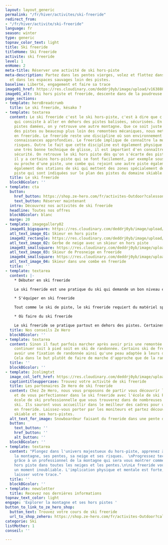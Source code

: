 ```yaml
---
layout: layout_generic
permalink: "/fr/hiver/activites/ski-freeride"
redirect_from:
- "/fr/hiver/activite/ski-freeride"
language: fr
season: winter
type: generic
topnav_color_text: light
title: Ski freeride
titleHome: Ski Freeride
activite: ski freeride
level: 1
enHome: 2
meta-title: Réserver une activité de ski hors-piste
meta-description: Partez dans les pentes vierges, volez et flottez dans la neige fraîche
  et dans les espaces sauvages loin des pistes.
baseline: Liberté, engagement et faire sa trace
image01_href: https://res.cloudinary.com/deddrj0yb/image/upload/v1638883534/website/winter/Ski-descente-poudreuse_jkfdf6.jpg
image01_alt: Ski hors piste et freeride, descente dans de la poudreuse
page_sections:
- template: heroBreadcrumb
  title: Le ski freeride, késako ?
- template: textarea
  content: Le ski freeride c'est le ski hors-piste, c'est à dire que c'est une pratique
    qui consiste à aller en dehors des pistes balisées, sécurisées. En dehors de ces
    pistes damées, on y retrouve une autre montagne. Que ce soit juste sur le bord
    des pistes ou beaucoup plus loin des remontées mécaniques, nous mettons nos skis
    en freeride. Le freeride reste une discipline où son environnement nécessite des
    connaissances approfondies. Le freeride implique de connaître la montagne et ses
    risques. Outre le fait que cette discipline est également physique et demande
    une très bonne technique de glisse, il est important d'en connaître ses aspects
    sécurité. On retrouve le ski hors piste dès qu'on s'écarte des pistes. Parfois
    il y a certains hors-piste qui se font facilement, par exemple sous un télésiège
    ou proche d'une piste, une combe qui rejoint une autre piste également. Il y a
    également des stations de ski qui mettent des zones spécialement dédiées au hors
    piste qui sont indiquées sur le plan des pistes du domaine skiable.
  title: Le ski freeride
  blockBGcolor: ''
- template: cta
  button:
    href_button: https://shop.ze-hero.com/fr/activites-Outdoor?calessonstype=all&catypegenderlistsummer=all&calessonsactivitytype=Hors+piste&start-date=
    text_button: Réserver maintenant
  intro: Découvrez nos activités de ski freeride
  headline: Toutes nos offres
  blockBGcolor: blanc
  marge: 20
- template: imagegallery02
  image01_bigsquare: https://res.cloudinary.com/deddrj0yb/image/upload/v1658839034/website/winter/pexels-pixabay-358046_1.jpg
  atl_text_image_01: Skieur en hors piste
  image02_rectangle: https://res.cloudinary.com/deddrj0yb/image/upload/v1638883534/website/winter/Ski-descente-poudreuse_jkfdf6.jpg
  atl_text_image_02: Gerbe de neige avec un skieur en hors piste
  image03_smallsquare: https://res.cloudinary.com/deddrj0yb/image/upload/v1658839133/website/winter/164359367_7995718387166229_3029293489305122895_n.jpg
  atl_text_image_03: Skieur de Prosneige en freeride
  image04_smallsquare: https://res.cloudinary.com/deddrj0yb/image/upload/v1641891585/website/winter/sophie-the-laya-yogis-Yf-EC_VWYwY-unsplash_fqd8ow.jpg
  atl_text_image_04: Skieur dans une combe en freeride
  title: ''
- template: textarea
  content: |-
    * Débuter en ski freeride

    Le ski freeride est une pratique du ski qui demande un bon niveau en ski. Le freeride requiert des compétences physiques et techniques car skier dans la poudreuse est totalement différent du ski sur la piste. Outre ces compétences, il est également très important de savoir faire fonctionner un DVA, la recherche avec une sonde et savoir utiliser la pelle. Les cours de ski freeride vous permettrons de partir sereinement avec un moniteur, d'apprendre à skier en poudreuse et de découvrir des spots incroyables.

    * S'équiper en ski freeride

    Tout comme le ski de piste, le ski freeride requiert du matériel spécifique avec des skis adaptés à sa pratique. Ce sont des skis qui sont plus larges afin de mieux flotter sur la neige. Découvrez plus d'informations sur notre page "choisir ses skis freeride". Les chaussures de ski freeride seront aussi adaptés à la pratique. De plus, il est indispensable d'être équipé d'un sac à dos contenant au moins un DVA, une sonde et une pelle. Le casque est très fortement recommandé également.

    * Où faire du ski freeride

    Le ski freeride se pratique partout en dehors des pistes. Certaines stations permettent directement l’accès à des hors-pistes via les remontés mécaniques. Vous trouverez alors des stations de ski où la pratique de ski freeride est idéale tel que Val d’Isère, Tignes, St Foy en Tarentaise, Méribel, Chamonix...
  title: Nos conseils Ze Hero
  blockBGcolor: ''
- template: textarea
  content: Sinon il faut parfois marcher après avoir pris une remontée mécanique,
    continuer soit à pied soit en ski de randonnée. Certains ski de freeride vont
    avoir une fixation de randonnée ainsi qu'une peau adaptée à leurs dimensions.
    Cela dans le but plutôt de faire de marche d'approche que de la randonnée pure.
  title: ''
  blockBGcolor: ''
- template: 2colimgtxt
  image_col_left_href: https://res.cloudinary.com/deddrj0yb/image/upload/v1641896232/website/winter/henry-perks-T-1t1Q1rBn4-unsplash_ivee5n.jpg
  captiontitleuppercase: Trouvez votre activité de ski freeride
  title: Les partenaires Ze Hero de ski freeride
  content: Chez Ze Hero, nous vous proposons de partir vous découvrir les pentes vierges
    et de vous perfectionner dans le ski freeride avec l'école de ski Prosneige. Une
    école de ski professionnelle que vous trouverez dans de nombreuses stations de
    ski. Ils sauront vous accueillir dans le meilleur des cadres pour un moment unique
    en freeride. Laissez-vous porter par les moniteurs et partez découvrir le domaine
    skiable et ses hors-pistes.
  alt_text_for_image: Snowboardeur faisant du freeride dans une pente de poudreuse
  button:
    text_button: ''
    href_button: ''
    alt_button: ''
  blockBGcolor: ''
- template: textarea
  content: "Plongez dans l'univers majestueux du hors-piste, apprenez à connaitre
    la montagne, ses pentes, sa neige et ses risques.  \nProgressez techniquement
    grâce à un professionnel de la montagne qui sera vous montrer comment skier en
    hors piste dans toutes les neiges et les pentes.\n\nLe freeride vous fera vivre
    un moment inoubliable. L'implication physique et mentale est forte, à vous de
    laisser votre trace."
  title: ''
  blockBGcolor: ''
- template: newsletter
  title: Recevez nos dernières informations
topnav_text_color: light
engage: 'Explorer la montagne et ses hors pistes '
button_to_link_to_ze_hero_shop:
  button_text: Trouvez votre cours de ski freeride
  url_to_shop_zehero: https://shop.ze-hero.com/fr/activites-Outdoor?calessonstype=all&catypegenderlistsummer=all&calessonsactivitytype=Hors+piste&start-date=21%2F11%2F2021
categorie: Ski
listMother: 1
conseil: ''

---
```

